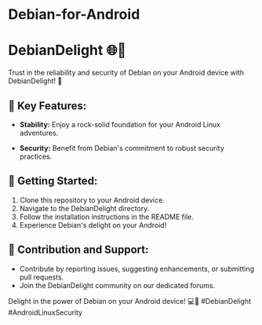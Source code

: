 # Debian-for-Android
# DebianDelight 🌐🍰

Trust in the reliability and security of Debian on your Android device with DebianDelight! 🚀

## 🌟 Key Features:

- **Stability:** Enjoy a rock-solid foundation for your Android Linux adventures.

- **Security:** Benefit from Debian's commitment to robust security practices.

## 🚀 Getting Started:

1. Clone this repository to your Android device.
2. Navigate to the DebianDelight directory.
3. Follow the installation instructions in the README file.
4. Experience Debian's delight on your Android!

## 🤝 Contribution and Support:

- Contribute by reporting issues, suggesting enhancements, or submitting pull requests.
- Join the DebianDelight community on our dedicated forums.

Delight in the power of Debian on your Android device! 💻📱 #DebianDelight #AndroidLinuxSecurity
